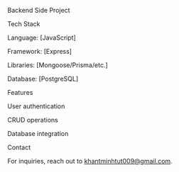 Backend Side Project

Tech Stack

Language: [JavaScript]

Framework: [Express]

Libraries: [Mongoose/Prisma/etc.]

Database: [PostgreSQL]

Features

User authentication

CRUD operations

Database integration

Contact

For inquiries, reach out to khantminhtut009@gmail.com.
